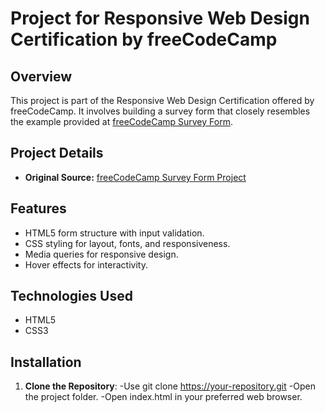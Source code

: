 # Project for Responsive Web Design Certification by freeCodeCamp

## Overview

This project is part of the Responsive Web Design Certification offered by freeCodeCamp. It involves building a survey form that closely resembles the example provided at [freeCodeCamp Survey Form](https://survey-form.freecodecamp.rocks).

## Project Details

- **Original Source:** [freeCodeCamp Survey Form Project](https://www.freecodecamp.org/learn/2022/responsive-web-design/build-a-survey-form-project/build-a-survey-form)

## Features

- HTML5 form structure with input validation.
- CSS styling for layout, fonts, and responsiveness.
- Media queries for responsive design.
- Hover effects for interactivity.

## Technologies Used

- HTML5
- CSS3

## Installation

1. **Clone the Repository**:
   -Use git clone https://your-repository.git
   -Open the project folder.
   -Open index.html in your preferred web browser.
